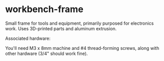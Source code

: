 # workbench-frame
Small frame for tools and equipment, primarily purposed for electronics work. Uses 3D-printed parts and aluminum extrusion.

Associated hardware:

You'll need M3 x 8mm machine and #4 thread-forming screws, along with other hardware (3/4" should work fine).
